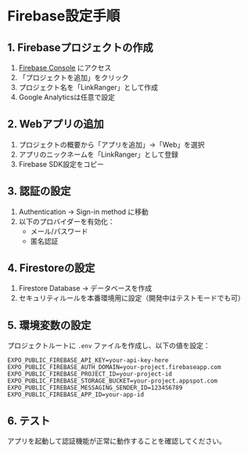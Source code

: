 # Firebase設定手順

## 1. Firebaseプロジェクトの作成

1. [Firebase Console](https://console.firebase.google.com/) にアクセス
2. 「プロジェクトを追加」をクリック
3. プロジェクト名を「LinkRanger」として作成
4. Google Analyticsは任意で設定

## 2. Webアプリの追加

1. プロジェクトの概要から「アプリを追加」→「Web」を選択
2. アプリのニックネームを「LinkRanger」として登録
3. Firebase SDK設定をコピー

## 3. 認証の設定

1. Authentication → Sign-in method に移動
2. 以下のプロバイダーを有効化：
   - メール/パスワード
   - 匿名認証

## 4. Firestoreの設定

1. Firestore Database → データベースを作成
2. セキュリティルールを本番環境用に設定（開発中はテストモードでも可）

## 5. 環境変数の設定

プロジェクトルートに `.env` ファイルを作成し、以下の値を設定：

```
EXPO_PUBLIC_FIREBASE_API_KEY=your-api-key-here
EXPO_PUBLIC_FIREBASE_AUTH_DOMAIN=your-project.firebaseapp.com
EXPO_PUBLIC_FIREBASE_PROJECT_ID=your-project-id
EXPO_PUBLIC_FIREBASE_STORAGE_BUCKET=your-project.appspot.com
EXPO_PUBLIC_FIREBASE_MESSAGING_SENDER_ID=123456789
EXPO_PUBLIC_FIREBASE_APP_ID=your-app-id
```

## 6. テスト

アプリを起動して認証機能が正常に動作することを確認してください。 